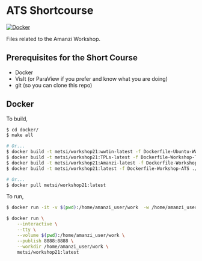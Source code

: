# ATS Shortcourse

[![Docker](https://github.com/amanzi/ats-short-course/actions/workflows/docker-test.yml/badge.svg?branch=main)](https://github.com/amanzi/ats-short-course/actions/workflows/docker-test.yml)

Files related to the Amanzi Workshop.

## Prerequisites for the Short Course
* Docker
* VisIt (or ParaView if you prefer and know what you are doing)
* git (so you can clone this repo)

## Docker

To build,

```sh
$ cd docker/
$ make all

# Or...
$ docker build -t metsi/workshop21:wwtin-latest -f Dockerfile-Ubuntu-WW+TIN ./
$ docker build -t metsi/workshop21:TPLs-latest -f Dockerfile-Workshop-TPLs ./
$ docker build -t metsi/workshop21:Amanzi-latest -f Dockerfile-Workshop-Amanzi ./
$ docker build -t metsi/workshop21:latest -f Dockerfile-Workshop-ATS ./

# Or...
$ docker pull metsi/workshop21:latest
```

To run,

```sh
$ docker run -it -v $(pwd):/home/amanzi_user/work  -w /home/amanzi_user/work -p 8888:8888 metsi/workshop21:latest

$ docker run \
    --interactive \
    --tty \
    --volume $(pwd):/home/amanzi_user/work \
    --publish 8888:8888 \
    --workdir /home/amanzi_user/work \
    metsi/workshop21:latest
```
